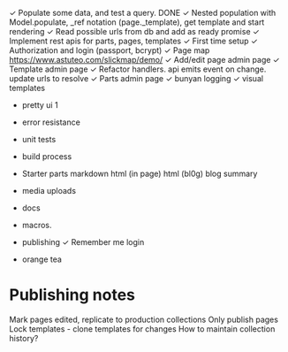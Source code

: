 ✓ Populate some data, and test a query. DONE
✓ Nested population with Model.populate, _ref notation (page._template), get template and start rendering
✓ Read possible urls from db and add as ready promise
✓ Implement rest apis for parts, pages, templates
✓ First time setup
✓ Authorization and login (passport, bcrypt)
✓ Page map https://www.astuteo.com/slickmap/demo/
✓ Add/edit page admin page
✓ Template admin page
✓ Refactor handlers. api emits event on change. update urls to resolve
✓ Parts admin page
✓ bunyan logging
✓ visual templates
* pretty ui 1
* error resistance
* unit tests
* build process
* Starter parts
    markdown
    html (in page)
    html (bl0g)
    blog summary
* media uploads

* docs
* macros.
* publishing
✓ Remember me login
* orange tea

Publishing notes
================

Mark pages edited, replicate to production collections
Only publish pages
Lock templates - clone templates for changes
How to maintain collection history?